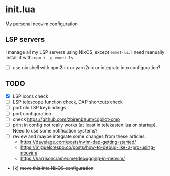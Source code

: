 # init.lua
My personal neovim configuration

## LSP servers

I manage all my LSP servers using NixOS, except `emmet-ls`.
I need manually install it with:
`npm i -g emmet-ls`
- [ ] use nix shell with npm2nix or yarn2nix or integrate into configuration?

## TODO

- [x] LSP icons check
- [ ] LSP telescope function check, DAP shortcuts check
- [ ] port old LSP keybindings
- [ ] port configuration
- [ ] check https://github.com/zbirenbaum/copilot-cmp
- [ ] print in config not really works (at least in telekasten.lua on startup).
Need to use some notification systems?
- [ ] review and maybe integrate some changes from these articles:
  - https://davelage.com/posts/nvim-dap-getting-started/
  - https://miguelcrespo.co/posts/how-to-debug-like-a-pro-using-neovim/
  - https://harrisoncramer.me/debugging-in-neovim/
- [k] ~~move this into NixOS configuration~~

